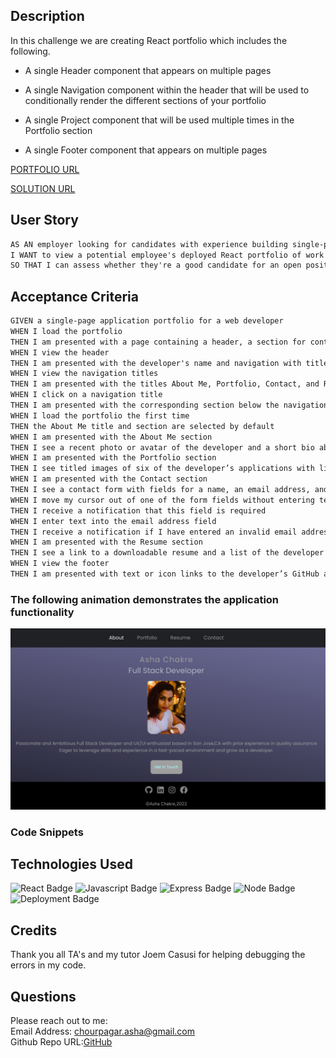 ## Description

In this challenge we are creating React portfolio which includes the following.
- A single Header component that appears on multiple pages

- A single Navigation component within the header that will be used to conditionally render the different sections of your portfolio

- A single Project component that will be used multiple times in the Portfolio section

- A single Footer component that appears on multiple pages

[PORTFOLIO URL](https://ashachakre0906.github.io/react-portfolio/)

[SOLUTION URL](https://github.com/ashachakre0906/react-portfolio)

## User Story
```md
AS AN employer looking for candidates with experience building single-page applications
I WANT to view a potential employee's deployed React portfolio of work samples
SO THAT I can assess whether they're a good candidate for an open position
```
## Acceptance Criteria
```md
GIVEN a single-page application portfolio for a web developer
WHEN I load the portfolio
THEN I am presented with a page containing a header, a section for content, and a footer
WHEN I view the header
THEN I am presented with the developer's name and navigation with titles corresponding to different sections of the portfolio
WHEN I view the navigation titles
THEN I am presented with the titles About Me, Portfolio, Contact, and Resume, and the title corresponding to the current section is highlighted
WHEN I click on a navigation title
THEN I am presented with the corresponding section below the navigation without the page reloading and that title is highlighted
WHEN I load the portfolio the first time
THEN the About Me title and section are selected by default
WHEN I am presented with the About Me section
THEN I see a recent photo or avatar of the developer and a short bio about them
WHEN I am presented with the Portfolio section
THEN I see titled images of six of the developer’s applications with links to both the deployed applications and the corresponding GitHub repository
WHEN I am presented with the Contact section
THEN I see a contact form with fields for a name, an email address, and a message
WHEN I move my cursor out of one of the form fields without entering text
THEN I receive a notification that this field is required
WHEN I enter text into the email address field
THEN I receive a notification if I have entered an invalid email address
WHEN I am presented with the Resume section
THEN I see a link to a downloadable resume and a list of the developer’s proficiencies
WHEN I view the footer
THEN I am presented with text or icon links to the developer’s GitHub and LinkedIn profiles, and their profile on a third platform (Stack Overflow, Twitter) 
```
### The following animation demonstrates the application functionality
<img src = "./src/assets/images/portfolio.png">

### Code Snippets



## Technologies Used
![React Badge](https://img.shields.io/badge/Frontend-React-blue.svg)
![Javascript Badge](https://img.shields.io/badge/language-Javascript-orange.svg)
![Express Badge](https://img.shields.io/badge/backend-Express-yellow.svg)
![Node Badge](https://img.shields.io/badge/backend-Node-blue.svg)
![Deployment Badge](https://img.shields.io/badge/Deployment-ghpages-green.svg)

## Credits
Thank you all TA's and my tutor Joem Casusi for helping debugging the errors in my code.

## Questions
Please reach out to me:<br>
Email Address: chourpagar.asha@gmail.com <br>
Github Repo URL:[GitHub](https://github.com/ashachakre0906)